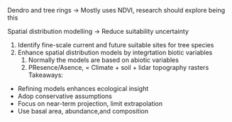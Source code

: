 
Dendro and tree rings
-> Mostly uses NDVI, research should explore being this

Spatial distribution modelling
-> Reduce suitability uncertainty
1. Identify fine-scale current and future suitable sites for tree species
2. Enhance spatial distribution models by integrtation biotic variables
	1. Normally the models are based on abiotic variables
	2. PResence/Asence, = Climate + soil + lidar topography rasters
Takeaways:
- Refining models enhances ecological insight
- Adop conservative assumptions
- Focus on near-term projection, limit extrapolation
- Use basal area, abundance,and composition